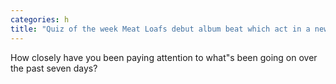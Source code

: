 ```yaml
---
categories: h
title: "Quiz of the week Meat Loafs debut album beat which act in a new chart"
---
```

How closely have you been paying attention to what"s been going on over the past seven days?